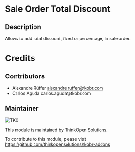 Sale Order Total Discount
=========================

Description
-----------

Allows to add total discount, fixed or percentage, in sale order.

Credits
=======

Contributors
------------

 * Alexandre Rüffer <alexandre.ruffer@tkobr.com>
 * Carlos Aguda <carlos.aguda@tkobr.com>

Maintainer
----------

![TKO](https://tkobr.tkobr.com/website/image/ir.attachment/50170_af65c50/datas)

This module is maintained by ThinkOpen Solutions.

To contribute to this module, please visit https://github.com/thinkopensolutions/tkobr-addons
